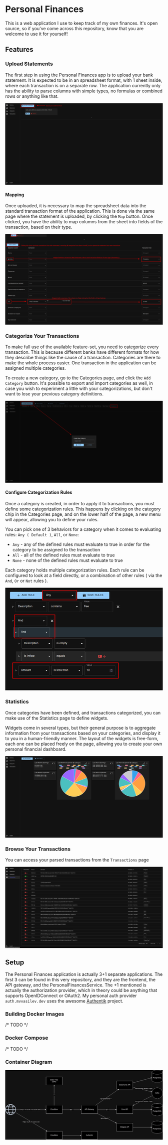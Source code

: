 # Personal Finances

This is a web application I use to keep track of my own finances. It's open source, so if you've 
come across this repository, know that you are welcome to use it for yourself!

## Features

### Upload Statements

The first step in using the Personal Finances app is to upload your bank statement.
It is expected to be in an spreadsheet format, with 1 sheet inside, where each transaction
is on a separate row. The application currently only has the ability to parse columns with
simple types, no formulas or combined rows or anything like that.

![upload_statement.png](.readme/upload_statement.png)

#### Mapping

Once uploaded, it is necessary to map the spreadsheet data into the standard transaction format
of the application. This is done via the same page where the statement is uploaded, by clicking the `Map`
button. Once clicked, you have the ability to map columns from the sheet into fields of the transaction, based on their type.

![map_statement.png](.readme/map_statement.png)

### Categorize Your Transactions

To make full use of the available feature-set, you need to categorize every transaction. This is because different banks
have different formats for how they describe things like the cause of a transaction. Categories are there to make the whole
process easier. One transaction in the application can be assigned multiple categories.

To create a new category, go to the Categories page, and click the `Add Category` button.
It's possible to export and import categories as well, in case you wish to experiment a little with your
categorizations, but don't want to lose your previous category definitions.

![img.png](.readme/create_category.png)

#### Configure Categorization Rules

Once a category is created, in order to apply it to transactions, you must define some categorization rules.
This happens by clicking on the category chip in the Categories page, and on the lower half of the page, a new
menu will appear, allowing you to define your rules.

You can pick one of 3 behaviors for a category when it comes to evaluating rules: `Any ( Default )`, `All`, or `None`:
* `Any` - any of the defined rules must evaluate to true in order for the category to be assigned to the transaction
* `All` - all of the defined rules must evaluate to true
* `None` - none of the defined rules must evaluate to true

Each category holds multiple categorization rules. Each rule can be configured to look at a field directly, or a combination
of other rules ( via the `And`, `Or` or `Not` rules ).

![categorization_rules.png](.readme/categorization_rules.png)

### Statistics

Once categories have been defined, and transactions categorized, you can make use of the Statistics page to define widgets.

Widgets come in several types, but their general purpose is to aggregate information from your transactions based on your categories,
and display it to you in a human-friendly manner. The layout of the widgets is free-form, each one can be placed freely 
on the page, allowing you to create your own personal financial dashboard.

![img.png](.readme/statistics_page.png)

### Browse Your Transactions

You can access your parsed transactions from the `Transactions` page

![img.png](.readme/transactions_page.png)

## Setup

The Personal Finances application is actually 3+1 separate applications. The first 3 can be found in this very repository,
and they are the frontend, the API gateway, and the PersonalFinancesService. The +1 mentioned is actually the authorization
provider, which in theory could be anything that supports OpenIDConnect or OAuth2. My personal auth provider `auth.mvvasilev.dev`
uses the awesome [Authentik](https://github.com/goauthentik/authentik) project.

### Building Docker Images

/* TODO */

### Docker Compose

/* TODO */

### Container Diagram
![pefi-architecture.png](.readme/pefi-architecture.png)